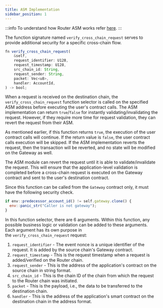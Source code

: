 ```yaml
---
title: ASM Implementation
sidebar_position: 1
---
```


:::info
To understand how Router ASM works refer [here](../../message-transfer-via-crosstalk/key-concepts/additional-security-modules#how-does-an-asm-work).
:::

The function signature named `verify_cross_chain_request` serves to provide additional security for a specific cross-chain flow.

```javascript
fn verify_cross_chain_request(
    &self,
    request_identifier: U128,
    request_timestamp: U128,
    src_chain_id: String,
    request_sender: String,
    packet: Vec<u8>,
    handler: AccountId,
) -> bool;
```

When a request is received on the destination chain, the `verify_cross_chain_request` function selector is called on the specified ASM address before executing the user's contract calls. The ASM implementation can return `true`/`false` for instantly validating/invalidating the request. However, if they require more time for request validation, they can revert the request from their ASM.

As mentioned earlier, if this function returns `true`, the execution of the user contract calls will continue. If the return value is `false`, the user contract calls execution will be skipped. If the ASM implementation reverts the request, then the transaction will be reverted, and no state will be modified on the Gateway as well.

The ASM module can revert the request until it is able to validate/invalidate the request. This will ensure that the application-level validation is completed before a cross-chain request is executed on the Gateway contract and sent to the user's destination contract.

Since this function can be called from the `Gateway` contract only, it must have the following security check.

```javascript
if env::predecessor_account_id() != self.gateway.clone() {
  env::panic_str("Caller is not gateway");
}
```

In this function selector, there are 6 arguments. Within this function, any possible business logic or validation can be added to these arguments. Each argument has its own purpose in the `verify_cross_chain_request` request:

1. `request_identifier` - The event nonce is a unique identifier of the request. It is added by the source chain's Gateway contract.
2. `request_timestamp` - This is the request timestamp when a request is added/verified on the Router chain.
3. `request_sender` - This is the address of the application's contract on the source chain in string format.
4. `src_chain_id` - This is the chain ID of the chain from which the request to the Router chain was initiated.
5. `packet` - This is the payload, i.e., the data to be transferred to the destination chain.
6. `handler` - This is the address of the application's smart contract on the destination chain in the address format.

